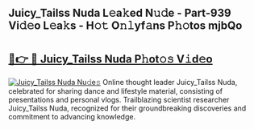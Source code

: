 ## Juicy_Tailss Nuda L𝚎a𝚔ed N𝚞𝚍e - Part-939 Vi𝚍𝚎o L𝚎a𝚔s - H𝚘𝚝 O𝚗𝚕yf𝚊ns P𝚑𝚘tos mjbQo

# <h2><a href="http://kf4km5d.oniu.top/?m=Juicy_Tailss+Nuda">🔗👉 🔴 Juicy_Tailss Nuda P𝚑ot𝚘𝚜 V𝚒d𝚎o</a></h2>

[![Juicy_Tailss Nuda Nu𝚍e𝚜](https://i.imgur.com/0qMVB7G.gif)](http://kf4km5d.oniu.top/?m=Juicy_Tailss+Nuda)
Online thought leader Juicy_Tailss Nuda, celebrated for sharing dance and lifestyle material, consisting of presentations and personal vlogs. Trailblazing scientist researcher Juicy_Tailss Nuda, recognized for their groundbreaking discoveries and commitment to advancing knowledge.  
